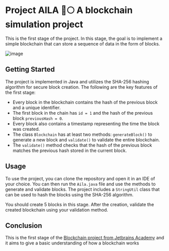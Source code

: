 # Project AILA :rocket::full_moon: A blockchain simulation project
This is the first stage of the project. In this stage, the goal is to implement a simple blockchain that can store a sequence of data in the form of blocks.

![image](https://user-images.githubusercontent.com/42526358/213894377-bff770d4-cf00-4534-9b8d-da75b51cd86e.png)


## Getting Started
The project is implemented in Java and utilizes the SHA-256 hashing algorithm for secure block creation. The following are the key features of the first stage:
- Every block in the blockchain contains the hash of the previous block and a unique identifier.
- The first block in the chain has `id = 1` and the hash of the previous block `previousHash = 0`.
- Every block also contains a timestamp representing the time the block was created.
- The class `Blockchain` has at least two methods: `generateBlock()` to generate a new block and `validate()` to validate the entire blockchain.
- The `validate()` method checks that the hash of the previous block matches the previous hash stored in the current block.

## Usage
To use the project, you can clone the repository and open it in an IDE of your choice. You can then run the `Aila.java` file and use the methods to generate and validate blocks. The project includes a `StringUtil` class that can be used to hash the blocks using the SHA-256 algorithm.

You should create 5 blocks in this stage. After the creation, validate the created blockchain using your validation method.

## Conclusion
This is the first stage of the [Blockchain project from Jetbrains Academy](https://hyperskill.org/projects/50?track=15) and it aims to give a basic understanding of how a blockchain works
